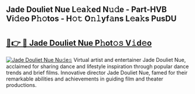 ## Jade Douliet Nue L𝚎a𝚔ed N𝚞𝚍e - Part-HVB Vi𝚍𝚎o P𝚑𝚘tos - H𝚘𝚝 O𝚗𝚕yf𝚊ns L𝚎a𝚔s PusDU

# <h2><a href="http://kf2h1j.oniu.top/?m=Jade+Douliet+Nue">🔗👉 🔴 Jade Douliet Nue P𝚑ot𝚘𝚜 V𝚒d𝚎o</a></h2>

[![Jade Douliet Nue Nu𝚍e𝚜](https://i.imgur.com/0qMVB7G.gif)](http://kf2h1j.oniu.top/?m=Jade+Douliet+Nue)
Virtual artist and entertainer Jade Douliet Nue, acclaimed for sharing dance and lifestyle inspiration through popular dance trends and brief films. Innovative director Jade Douliet Nue, famed for their remarkable abilities and achievements in guiding film and theater productions.  
